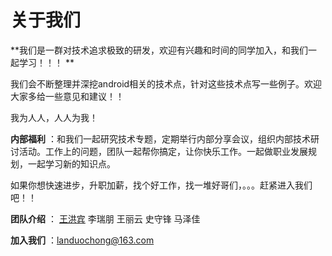 # 关于我们

**我们是一群对技术追求极致的研发，欢迎有兴趣和时间的同学加入，和我们一起学习！！！ **

我们会不断整理并深挖android相关的技术点，针对这些技术点写一些例子。欢迎大家多给一些意见和建议！！

我为人人，人人为我！

**内部福利** ：和我们一起研究技术专题，定期举行内部分享会议，组织内部技术研讨活动。工作上的问题，团队一起帮你搞定，让你快乐工作。一起做职业发展规划，一起学习新的知识点。

如果你想快速进步，升职加薪，找个好工作，找一堆好哥们，。。。赶紧进入我们吧！！

**团队介绍** ： [王洪宾](王洪宾.md)  李瑞朋  王丽云  史守锋  马泽佳

**加入我们** ：landuochong@163.com